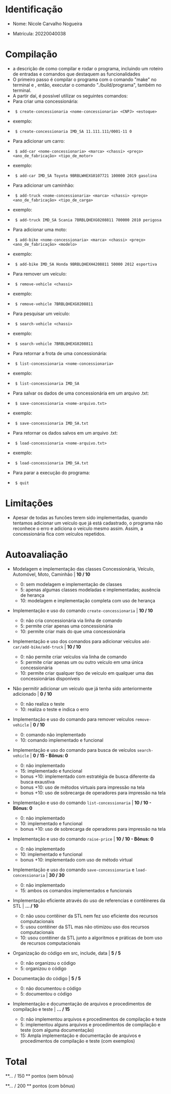 
# Identificação

* Nome: Nicole Carvalho Nogueira

* Matrícula: 20220040038
  
# Compilação  

* a descrição de como compilar e rodar o programa, incluindo um roteiro de entradas e comandos que destaquem as funcionalidades
* O primeiro passo é compilar o programa com o comando "make" no terminal e , então, executar o comando "./build/programa", também no terminal.
* A partir daí, é possível utilizar os seguintes comandos:
* Para criar uma concessionária:
*      $ create-concessionaria <nome-concessionaria> <CNPJ> <estoque>
*  exemplo:
*      $ create-concessionaria IMD_SA 11.111.111/0001-11 0
* Para adicionar um carro:
*      $ add-car <nome-concessionaria> <marca> <chassi> <preço> <ano_de_fabricação> <tipo_de_motor>
*  exemplo:
*      $ add-car IMD_SA Toyota 9BRBLWHEXG0107721 100000 2019 gasolina
* Para adicionar um caminhão:
*      $ add-truck <nome-concessionaria> <marca> <chassi> <preço> <ano_de_fabricação> <tipo_de_carga>
*  exemplo:
*      $ add-truck IMD_SA Scania 7BRBLQHEXG0208811 700000 2010 perigosa
* Para adicionar uma moto:
*      $ add-bike <nome-concessionaria> <marca> <chassi> <preço> <ano_de_fabricação> <modelo>
*  exemplo:
*      $ add-bike IMD_SA Honda 9BRBLQHEXH4208811 50000 2012 esportiva
* Para remover um veículo:
*      $ remove-vehicle <chassi>
*  exemplo:
*      $ remove-vehicle 7BRBLQHEXG0208811
* Para pesquisar um veículo:
*      $ search-vehicle <chassi>
*  exemplo:
*      $ search-vehicle 7BRBLQHEXG0208811
* Para retornar a frota de uma concessionária:
*      $ list-concessionaria <nome-concessionaria>
*  exemplo:
*      $ list-concessionaria IMD_SA
* Para salvar os dados de uma concessionária em um arquivo .txt:
*      $ save-concessionaria <nome-arquivo.txt>
*  exemplo:
*      $ save-concessionaria IMD_SA.txt
* Para retornar os dados salvos em um arquivo .txt:
*      $ load-concessionaria <nome-arquivo.txt>
*  exemplo:
*      $ load-concessionaria IMD_SA.txt
* Para parar a execução do programa:
*      $ quit

# Limitações

* Apesar de todas as funcões terem sido implementadas, quando tentamos adicionar um veículo que já está cadastrado, o programa não reconhece o erro e adiciona o veículo mesmo assim. Assim, a concessionária fica com veículos repetidos.
   
# Autoavaliação

- Modelagem e implementação das classes Concessionária, Veículo, Automóvel, Moto, Caminhão | **10 / 10**
  - 0: sem modelagem e implementação de classes
  - 5: apenas algumas classes modeladas e implementadas; ausência de herança
  - 10: modelagem e implementação completa com uso de herança
  
- Implementação e uso do comando `create-concessionaria` | **10 / 10**
  - 0: não cria concessionária via linha de comando 
  - 5: permite criar apenas uma concessionária
  - 10: permite criar mais do que uma concessionária
  
- Implementação e uso dos comandos para adicionar veículos `add-car/add-bike/add-truck` | **10 / 10**
  - 0: não permite criar veículos via linha de comando
  - 5: permite criar apenas um ou outro veículo em uma única concessionária
  - 10: permite criar qualquer tipo de veículo em qualquer uma das concessionárias disponíveis

- Não permitir adicionar um veículo que já tenha sido anteriormente adicionado | **0 / 10**
  - 0: não realiza o teste
  - 10: realiza o teste e indica o erro  

- Implementação e uso do comando para remover veículos `remove-vehicle` | **0 / 10**
  - 0: comando não implementado
  - 10: comando implementado e funcional

- Implementação e uso do comando para busca de veículos `search-vehicle` | **0 / 15 - Bônus: 0**
  - 0: não implementado
  - 15: implementado e funcional
  - bonus +10: implementado com estratégia de busca diferente da busca exaustiva
  - bonus +10: uso de métodos virtuais para impressão na tela
  - bonus +10: uso de sobrecarga de operadores para impressão na tela

- Implementação e uso do comando `list-concessionaria` | **10 / 10 - Bônus: 0**
  - 0: não implementado
  - 10: implementado e funcional   
  - bonus +10: uso de sobrecarga de operadores para impressão na tela

- Implementação e uso do comando `raise-price` | **10 / 10 - Bônus: 0**
  - 0: não implementado
  - 10: implementado e funcional 
  - bonus +10: implementado com uso de método virtual

- Implementação e uso do comando `save-concessionaria` e `load-concessionaria` | **30 / 30**
  - 0: não implementado
  - 15: ambos os comandos implementados e funcionais
  
- Implementação eficiente através do uso de referencias e contêineres da STL | **... / 10**
  - 0: não usou contêiner da STL nem fez uso eficiente dos recursos computacionais
  - 5: usou contêiner da STL mas não otimizou uso dos recursos computacionais
  - 10: usou contêiner da STL junto a algoritmos e práticas de bom uso de recursos computacionais
  
- Organização do código em src, include, data | **5 / 5**
  - 0: não organizou o código
  - 5: organizou o código 
  
- Documentação do código | **5 / 5**
  - 0: não documentou o código
  - 5: documentou o código 
  
- Implementação e documentação de arquivos e procedimentos de compilação e teste | **... / 15**
  - 0: não implementou arquivos e procedimentos de compilação e teste
  - 5: implementou alguns arquivos e procedimentos de compilação e teste (com alguma documentação) 
  - 15: Ampla implementação e documentação de arquivos e procedimentos de compilação e teste (com exemplos)
 
 # Total
 
 **... / 150 ** pontos (sem bônus)
 
 **... / 200 ** pontos (com bônus)
